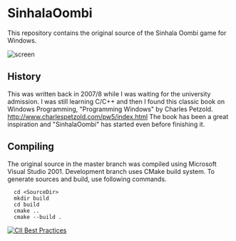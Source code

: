 # SinhalaOombi

This repository contains the original source of the Sinhala Oombi game for Windows. 

![screen](https://cloud.githubusercontent.com/assets/3455428/22137643/43899984-df02-11e6-97cb-df2378f87724.png)

## History
This was written back in 2007/8 while I was waiting for the university admission. I was still learning C/C++ and then I found this 
classic book on Windows Programming, "Programming Windows" by Charles Petzold. http://www.charlespetzold.com/pw5/index.html 
The book has been a great inspiration and "SinhalaOombi" has started even before finishing it. 

## Compiling 
The original source in the master branch was compiled using Microsoft Visual Studio 2001. 
Development branch uses CMake build system. To generate sources and build, use following commands.

```
  cd <SourceDir>
  mkdir build
  cd build
  cmake ..
  cmake --build .
```

[![CII Best Practices](https://bestpractices.coreinfrastructure.org/projects/1823/badge)](https://bestpractices.coreinfrastructure.org/projects/1823)

